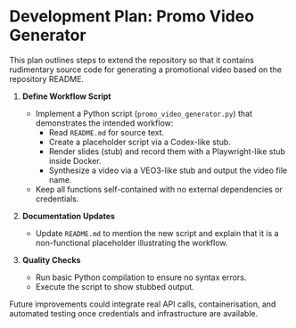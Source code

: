 # Development Plan: Promo Video Generator

This plan outlines steps to extend the repository so that it contains rudimentary source code for generating a promotional video based on the repository README.

1. **Define Workflow Script**
   - Implement a Python script (`promo_video_generator.py`) that demonstrates the intended workflow:
     - Read `README.md` for source text.
     - Create a placeholder script via a Codex-like stub.
     - Render slides (stub) and record them with a Playwright-like stub inside Docker.
     - Synthesize a video via a VEO3-like stub and output the video file name.
   - Keep all functions self-contained with no external dependencies or credentials.

2. **Documentation Updates**
   - Update `README.md` to mention the new script and explain that it is a non-functional placeholder illustrating the workflow.

3. **Quality Checks**
   - Run basic Python compilation to ensure no syntax errors.
   - Execute the script to show stubbed output.

Future improvements could integrate real API calls, containerisation, and automated testing once credentials and infrastructure are available.
